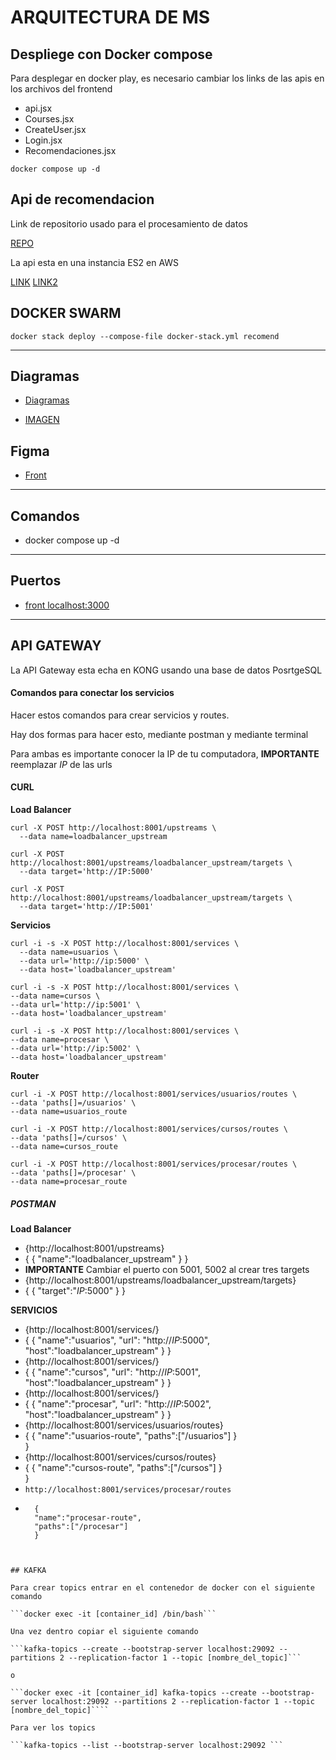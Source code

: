 # **ARQUITECTURA DE MS**

## **Despliege con Docker compose**

Para desplegar en docker play, es necesario cambiar los links de las apis en los archivos del frontend 
-  api.jsx
-  Courses.jsx
-  CreateUser.jsx
-  Login.jsx
-  Recomendaciones.jsx

```shell
docker compose up -d
```

## **Api de recomendacion**

Link de repositorio usado para el procesamiento de datos

[REPO](https://github.com/ARamosA0/img-docker-20m)

La api esta en una instancia ES2 en AWS 

[LINK](http://52.90.25.69:5000)
[LINK2](http://ec2-52-90-25-69.compute-1.amazonaws.com/)

## **DOCKER SWARM**
```shell
docker stack deploy --compose-file docker-stack.yml recomend
```


---

## **Diagramas**

- [Diagramas](https://miro.com/welcomeonboard/a3dXYmtpaVpZcVhzaWNWaDZlYUVEd1dvS2I0SFVlekhwbGkxdlJnUE9sVEgxWFczb0FDZW56WVdFR2VYajltdnwzNDU4NzY0NTM0Mjk4NTg0NjA0fDI=?share_link_id=519012505508)

- [IMAGEN](https://github.com/ARamosA0/ms_courses_recom/blob/main/diagrama.jpg)
## **Figma**

- [Front](https://www.figma.com/proto/Ot6bc82rw3QlpVmaINKZms/UI-Design-System-Recomendation?type=design&node-id=49-422&t=pK2g5gepaGibhshK-0&scaling=scale-down&page-id=0%3A1)

---

## **Comandos**

- docker compose up -d 

---

## **Puertos**

- [front localhost:3000](http://localhost:3000)

---

## **API GATEWAY**

La API Gateway esta echa en KONG usando una base de datos PosrtgeSQL 

#### **Comandos para conectar los servicios**

Hacer estos comandos para crear servicios y routes.

Hay dos formas para hacer esto, mediante postman y mediante terminal

Para ambas es importante conocer la IP de tu computadora, **IMPORTANTE** reemplazar *IP* de las urls

#### CURL

**Load Balancer**
```
curl -X POST http://localhost:8001/upstreams \
  --data name=loadbalancer_upstream
```

```
curl -X POST http://localhost:8001/upstreams/loadbalancer_upstream/targets \
  --data target='http://IP:5000'
```

```
curl -X POST http://localhost:8001/upstreams/loadbalancer_upstream/targets \
  --data target='http://IP:5001'
```

**Servicios**

```
curl -i -s -X POST http://localhost:8001/services \
  --data name=usuarios \
  --data url='http://ip:5000' \
  --data host='loadbalancer_upstream'
  ```

  ```
curl -i -s -X POST http://localhost:8001/services \
  --data name=cursos \
  --data url='http://ip:5001' \
  --data host='loadbalancer_upstream'
  ```

  ```
curl -i -s -X POST http://localhost:8001/services \
  --data name=procesar \
  --data url='http://ip:5002' \
  --data host='loadbalancer_upstream'
  ```

  **Router**

  ```
  curl -i -X POST http://localhost:8001/services/usuarios/routes \
  --data 'paths[]=/usuarios' \
  --data name=usuarios_route
  ```

  ```
  curl -i -X POST http://localhost:8001/services/cursos/routes \
  --data 'paths[]=/cursos' \
  --data name=cursos_route
  ```

  ```
  curl -i -X POST http://localhost:8001/services/procesar/routes \
  --data 'paths[]=/procesar' \
  --data name=procesar_route
  ```


##### *POSTMAN*

**Load Balancer**

- {http://localhost:8001/upstreams}
- {
    {
    "name":"loadbalancer_upstream"
    }
}
- **IMPORTANTE** Cambiar el puerto con 5001, 5002 al crear tres targets 
- {http://localhost:8001/upstreams/loadbalancer_upstream/targets}
- {
    {
    "target":"*IP*:5000"
    }
}


**SERVICIOS**
- {http://localhost:8001/services/}
- {
    {
    "name":"usuarios",
    "url": "http://*IP*:5000",
    "host":"loadbalancer_upstream"
    }
}
- {http://localhost:8001/services/}
- {
    {
    "name":"cursos",
    "url": "http://*IP*:5001",
    "host":"loadbalancer_upstream"
    }
}
- {http://localhost:8001/services/}
- {
    {
    "name":"procesar",
    "url": "http://*IP*:5002",
    "host":"loadbalancer_upstream"
    }
}
- {http://localhost:8001/services/usuarios/routes}
- {
    {
    "name":"usuarios-route",
    "paths":["/usuarios"]
    }   
}
- {http://localhost:8001/services/cursos/routes}
- {
    {
    "name":"cursos-route",
    "paths":["/cursos"]
    }   
}
- ```http://localhost:8001/services/procesar/routes```
- ```
    {
    "name":"procesar-route",
    "paths":["/procesar"]
    }   
```


## KAFKA

Para crear topics entrar en el contenedor de docker con el siguiente comando

```docker exec -it [container_id] /bin/bash```

Una vez dentro copiar el siguiente comando 

```kafka-topics --create --bootstrap-server localhost:29092 --partitions 2 --replication-factor 1 --topic [nombre_del_topic]```

o

```docker exec -it [container_id] kafka-topics --create --bootstrap-server localhost:29092 --partitions 2 --replication-factor 1 --topic [nombre_del_topic]````

Para ver los topics 

```kafka-topics --list --bootstrap-server localhost:29092 ```
